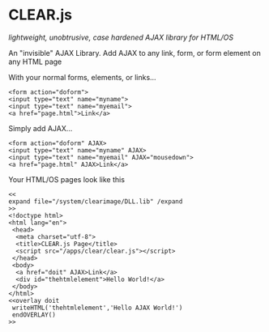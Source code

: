 CLEAR.js
===
*lightweight, unobtrusive, case hardened AJAX library for HTML/OS*

An "invisible" AJAX Library. Add AJAX to any link, form, or form element on any HTML page

With your normal forms, elements, or links...

    <form action="doform">
    <input type="text" name="myname">
    <input type="text" name="myemail">
    <a href="page.html">Link</a>

Simply add AJAX...

    <form action="doform" AJAX>
    <input type="text" name="myname" AJAX>
    <input type="text" name="myemail" AJAX="mousedown">
    <a href="page.html" AJAX>Link</a>

Your HTML/OS pages look like this

    <<
    expand file="/system/clearimage/DLL.lib" /expand
    >>
    <!doctype html>
    <html lang="en">
     <head>
      <meta charset="utf-8">
      <title>CLEAR.js Page</title>
      <script src="/apps/clear/clear.js"></script>
     </head>
     <body>
      <a href="doit" AJAX>Link</a>
      <div id="thehtmlelement">Hello World!</a>
     </body>
    </html>
    <<overlay doit
     writeHTML('thehtmlelement','Hello AJAX World!')
     endOVERLAY()
    >>